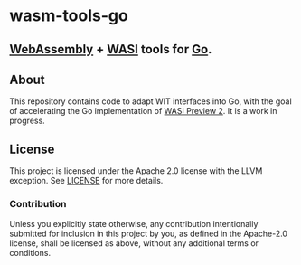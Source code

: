 # wasm-tools-go

## [WebAssembly](https://webassembly.org) + [WASI](https://wasi.dev) tools for [Go](https://go.dev).

## About

This repository contains code to adapt WIT interfaces into Go, with the goal of accelerating the Go implementation of [WASI Preview 2](https://bytecodealliance.org/articles/webassembly-the-updated-roadmap-for-developers). It is a work in progress.

## License

This project is licensed under the Apache 2.0 license with the LLVM exception. See [LICENSE](LICENSE) for more details.

### Contribution

Unless you explicitly state otherwise, any contribution intentionally submitted for inclusion in this project by you, as defined in the Apache-2.0 license, shall be licensed as above, without any additional terms or conditions.
